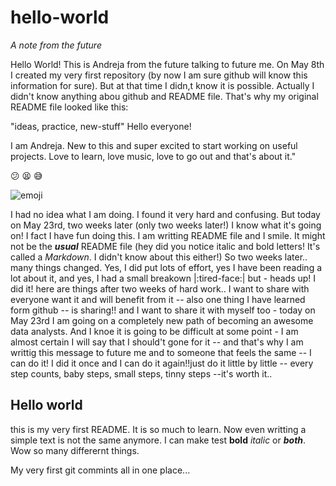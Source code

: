 # hello-world
*A note from the future*

Hello World! This is Andreja from the future talking to future me. 
On May 8th I created my very first repository (by now I am sure github will know this information for sure). But at that time I didn,t know it is possible. Actually I didn't know anything abou github and README file. That's why my original README file looked like this:  

"ideas, practice, new-stuff"
Hello everyone! 

I am Andreja. New to this and super excited to start working on useful projects.
Love to learn, love music, love to go out and that's about it."

:confused: :tired_face: :sweat_smile:

![emoji](/git/graphics/ThinkingEmoji2)


I had no idea what I am doing. I found it very hard and confusing. But today on May 23rd, two weeks later (only two weeks later!) I know what it's going on! I fact I have fun doing this. I am writting README file and I smile. It might not be the ***usual*** README file (hey did you notice italic and bold letters! It's called a *Markdown*. I didn't know about this either!) So two weeks later.. many things changed. Yes, I did put lots of effort, yes I have been reading a lot about it, and yes, I had a small breakown |:tired-face:| 
but - heads up! I did it! here are things after two weeks of hard work.. I want to share with everyone want it and will benefit from it -- also one thing I have learned form github -- is sharing!! and I want to share it with myself too - today on May 23rd I am going on a completely new path of becoming an awesome data analysts. And I knoe it is going to be difficult at some point - I am almost certain I will say that I should't gone for it -- and that's why I am writtig this message to future me and to someone that feels the same -- I can do it! I did it once and I can do it again!!just do it little by little -- every step counts, baby steps, small steps, tinny steps --it's worth it..

  <h2> Hello world </h2>
 
 this is my very first README. It is so much to learn. Now even writting a simple text is not the same anymore.
 I can make test **bold** *italic* or ***both***. Wow so many differernt things.
   
 My very first git commints all in one place...
